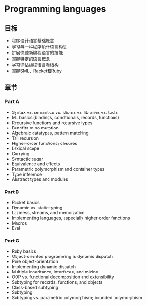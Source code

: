 # Programming languages

## 目标
* 程序设计语言基础概念
* 学习每一种程序设计语言构思
* 扩展快速新编程语言的技能
* 掌握特定的语言概念
* 学习评估编程语言和结构
* 掌握SML、Racket和Ruby

## 章节
### Part A
* Syntax vs. semantics vs. idioms vs. libraries vs. tools
* ML basics (bindings, conditionals, records, functions)
* Recursive functions and recursive types
* Benefits of no mutation
* Algebraic datatypes, pattern matching
* Tail recursion
* Higher-order functions; closures
* Lexical scope
* Currying
* Syntactic sugar
* Equivalence and effects
* Parametric polymorphism and container types
* Type inference
* Abstract types and modules

### Part B
* Racket basics
* Dynamic vs. static typing
* Laziness, streams, and memoization
* Implementing languages, especially higher-order functions
* Macros
* Eval

### Part C
* Ruby basics
* Object-oriented programming is dynamic dispatch
* Pure object-orientation
* Implementing dynamic dispatch
* Multiple inheritance, interfaces, and mixins
* OOP vs. functional decomposition and extensibility
* Subtyping for records, functions, and objects
* Class-based subtyping
* Subtyping
* Subtyping vs. parametric polymorphism; bounded polymorphism
